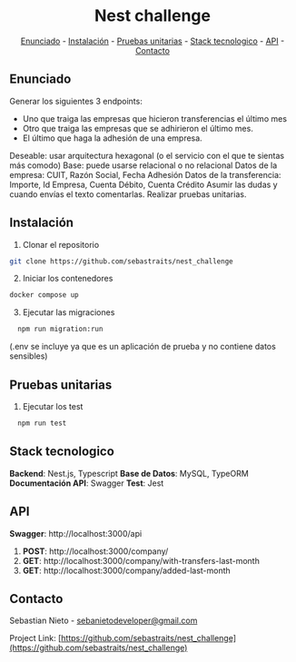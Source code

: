 <h1 align="center">Nest challenge</h1>
<p align="center"><a href="#Enunciado">Enunciado</a> - <a href="#Instalación">Instalación</a> - <a href="#Pruebas unitarias">Pruebas unitarias</a> - <a href="#Stack tecnologico">Stack tecnologico</a> - <a href="#API">API</a> - <a href="#Contacto">Contacto</a></p>

## Enunciado

Generar los siguientes 3 endpoints:

- Uno que traiga las empresas que hicieron transferencias el último mes
- Otro que traiga las empresas que se adhirieron el último mes.
- El último que haga la adhesión de una empresa.

Deseable: usar arquitectura hexagonal (o el servicio con el que te sientas más comodo)
Base: puede usarse relacional o no relacional
Datos de la empresa: CUIT, Razón Social, Fecha Adhesión
Datos de la transferencia: Importe, Id Empresa, Cuenta Débito, Cuenta Crédito
Asumir las dudas y cuando envías el texto comentarlas.
Realizar pruebas unitarias.

## Instalación

1. Clonar el repositorio

```bash
git clone https://github.com/sebastraits/nest_challenge
```

2. Iniciar los contenedores

```bash
docker compose up
```

3. Ejecutar las migraciones

```bash
  npm run migration:run
```

(.env se incluye ya que es un aplicación de prueba y no contiene datos sensibles)

## Pruebas unitarias

1. Ejecutar los test

```bash
  npm run test
```

## Stack tecnologico

**Backend**: Nest.js, Typescript
**Base de Datos**: MySQL, TypeORM
**Documentación API**: Swagger
**Test**: Jest

## API

**Swagger**: http://localhost:3000/api

1. **POST**: http://localhost:3000/company/
2. **GET**: http://localhost:3000/company/with-transfers-last-month
3. **GET**: http://localhost:3000/company/added-last-month

## Contacto

Sebastian Nieto - sebanietodeveloper@gmail.com

Project Link: [https://github.com/sebastraits/nest_challenge](https://github.com/sebastraits/nest_challenge)
